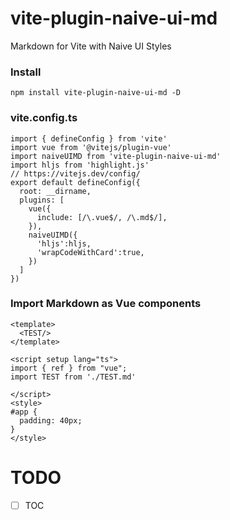 # vite-plugin-naive-ui-md
Markdown for Vite with Naive UI Styles

### Install
```
npm install vite-plugin-naive-ui-md -D
```
### vite.config.ts
```
import { defineConfig } from 'vite'
import vue from '@vitejs/plugin-vue'
import naiveUIMD from 'vite-plugin-naive-ui-md'
import hljs from 'highlight.js'
// https://vitejs.dev/config/
export default defineConfig({
  root: __dirname,
  plugins: [
    vue({
      include: [/\.vue$/, /\.md$/],
    }),
    naiveUIMD({
      'hljs':hljs,
      'wrapCodeWithCard':true,
    })
  ]
})

```

### Import Markdown as Vue components
```
<template>
  <TEST/>
</template>

<script setup lang="ts">
import { ref } from "vue";
import TEST from './TEST.md'

</script>
<style>
#app {
  padding: 40px;
}
</style>
```

# TODO
- [ ]  TOC
